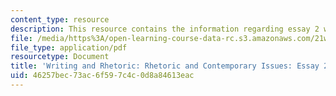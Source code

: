 ```yaml
---
content_type: resource
description: This resource contains the information regarding essay 2 workshop instructions.
file: /media/https%3A/open-learning-course-data-rc.s3.amazonaws.com/21w-011-writing-and-rhetoric-rhetoric-and-contemporary-issues-fall-2015/46257bec73ac6f597c4c0d8a84613eac_MIT21W_011F15_essay2work.pdf
file_type: application/pdf
resourcetype: Document
title: 'Writing and Rhetoric: Rhetoric and Contemporary Issues: Essay 2 Workshop Instructions'
uid: 46257bec-73ac-6f59-7c4c-0d8a84613eac
---
```

